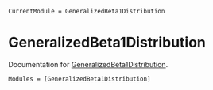 ```@meta
CurrentModule = GeneralizedBeta1Distribution
```

# GeneralizedBeta1Distribution

Documentation for [GeneralizedBeta1Distribution](https://github.com/mattiasvillani/GeneralizedBeta1Distribution.jl).

```@autodocs
Modules = [GeneralizedBeta1Distribution]
```
